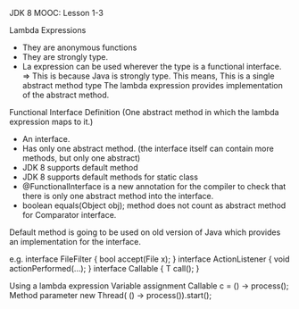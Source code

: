 JDK 8 MOOC: Lesson 1-3

Lambda Expressions
- They are anonymous functions
- They are strongly type.
- La expression can be used  wherever the type is a functional interface. 
	=> This is because Java is strongly type. This means,
		This is a single abstract method type
		The lambda expression provides implementation of the abstract method.

Functional Interface Definition
(One abstract method in which the lambda expression maps to it.)

- An interface.
- Has only one abstract method. (the interface itself can contain more methods, but only one abstract)
- JDK 8 supports default method
- JDK 8 supports default methods for static class
- @FunctionalInterface is a new annotation for the compiler 
   to check that there is only one abstract method into the interface.
- boolean equals(Object obj); method does not count as abstract method for Comparator interface.
   
Default method is going to be used on old version of Java which provides an implementation 
for the interface.

e.g.
interface FileFilter { bool accept(File x); }
interface ActionListener { void actionPerformed(...); }
interface Callable<T> { T call(); }

Using a lambda expression
Variable assignment
	Callable c = () -> process();
Method parameter
	new Thread( () -> process()).start();
	

